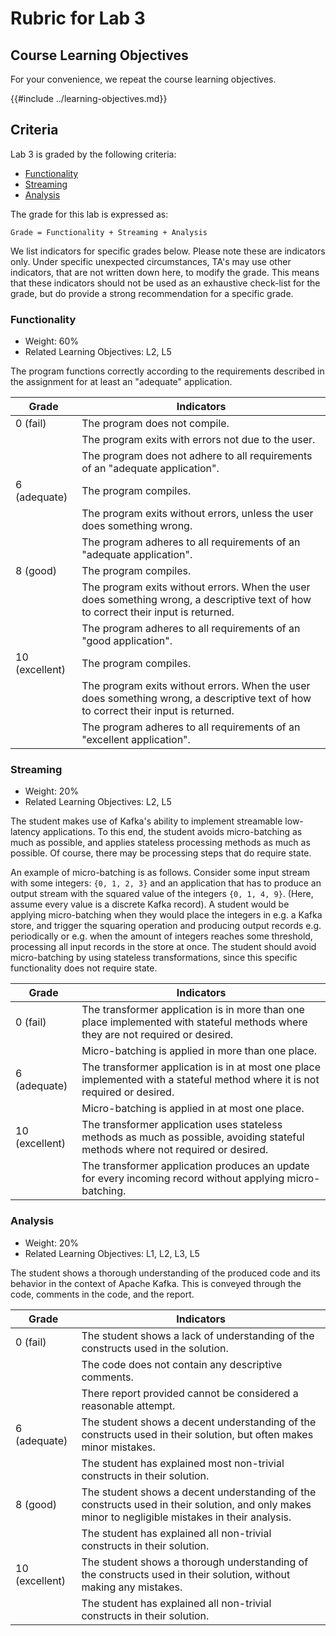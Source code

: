 # Rubric for Lab 3

## Course Learning Objectives
For your convenience, we repeat the course learning objectives.

{{#include ../learning-objectives.md}}

## Criteria

Lab 3 is graded by the following criteria:
* [Functionality](#functionality)
* [Streaming](#streaming)
* [Analysis](#analysis)

The grade for this lab is expressed as:

```
Grade = Functionality + Streaming + Analysis
```

We list indicators for specific grades below. Please note these are indicators
only. Under specific unexpected circumstances, TA's may use other indicators,
that are not written down here, to modify the grade. This means that these
indicators should not be used as an exhaustive check-list for the grade, but do
provide a strong recommendation for a specific grade.

### Functionality 
* Weight: 60%
* Related Learning Objectives: L2, L5

The program functions correctly according to the requirements described in the
assignment for at least an "adequate" application.

| Grade          | Indicators                                                  |
|----------------|-------------------------------------------------------------|
| 0 (fail)       | The program does not compile.                               |
|                | The program exits with errors not due to the user.          |
|                | The program does not adhere to all requirements of an "adequate application". |
| 6 (adequate)   | The program compiles.                                       |
|                | The program exits without errors, unless the user does something wrong. |
|                | The program adheres to all requirements of an "adequate application". |
| 8 (good)       | The program compiles.                                       |
|                | The program exits without errors. When the user does something wrong, a descriptive text of how to correct their input is returned. |
|                | The program adheres to all requirements of an "good application". |
| 10 (excellent) | The program compiles.                                       | 
|                | The program exits without errors. When the user does something wrong, a descriptive text of how to correct their input is returned. |
|                | The program adheres to all requirements of an "excellent application". |

### Streaming 
* Weight: 20%
* Related Learning Objectives: L2, L5

The student makes use of Kafka's ability to implement streamable low-latency
applications. To this end, the student avoids micro-batching as much as
possible, and applies stateless processing methods as much as possible. Of
course, there may be processing steps that do require state.

An example of micro-batching is as follows. Consider some input stream with some
integers: `{0, 1, 2, 3}` and an application that has to produce an output stream
with the squared value of the integers `{0, 1, 4, 9}`. (Here, assume every value
is a discrete Kafka record).  A student would be applying micro-batching when
they would place the integers in e.g. a Kafka store, and trigger the squaring
operation and producing output records e.g. periodically or e.g. when the amount
of integers reaches some threshold, processing all input records in the store at
once. The student should avoid micro-batching by using stateless
transformations, since this specific functionality does not require state.

| Grade          | Indicators                                                  |
|----------------|-------------------------------------------------------------|
| 0  (fail)      | The transformer application is in more than one place implemented with stateful methods where they are not required or desired. |
|                | Micro-batching is applied in more than one place.           |
| 6  (adequate)  | The transformer application is in at most one place implemented with a stateful method where it is not required or desired. |
|                | Micro-batching is applied in at most one place.             |
| 10 (excellent) | The transformer application uses stateless methods as much as possible, avoiding stateful methods where not required or desired. |
|                | The transformer application produces an update for every incoming record without applying micro-batching. |  

### Analysis
 * Weight: 20%
 * Related Learning Objectives: L1, L2, L3, L5
 
The student shows a thorough understanding of the produced code and its behavior
in the context of Apache Kafka. This is conveyed through the code, comments in
the code, and the report.

| Grade          | Indicators                                                  |
|----------------|-------------------------------------------------------------|
| 0 (fail)       | The student shows a lack of understanding of the constructs used in the solution. |
|                | The code does not contain any descriptive comments.         |
|                | There report provided cannot be considered a reasonable attempt. |
| 6 (adequate)   | The student shows a decent understanding of the constructs used in their solution, but often makes minor mistakes. |
|                | The student has explained most non-trivial constructs in their solution. |
| 8 (good)       | The student shows a decent understanding of the constructs used in their solution, and only makes minor to negligible mistakes in their analysis. |
|                | The student has explained all non-trivial constructs in their solution. |
| 10 (excellent) | The student shows a thorough understanding of the constructs used in their solution, without making any mistakes. |
|                | The student has explained all non-trivial constructs in their solution. |
